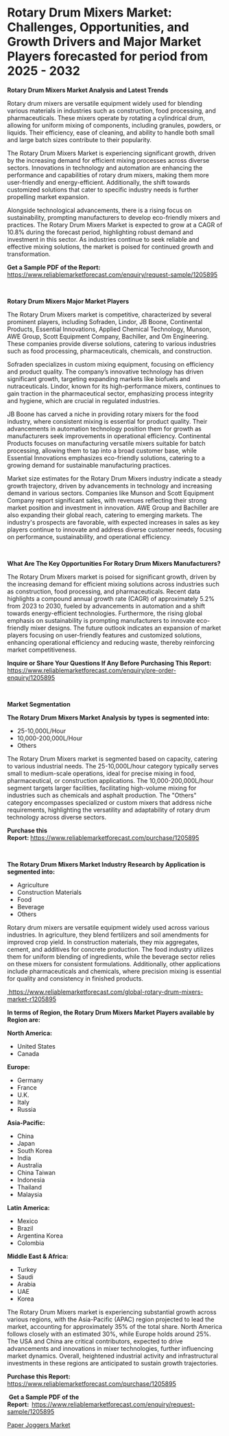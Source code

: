 <p><h1>Rotary Drum Mixers Market: Challenges, Opportunities, and Growth Drivers and Major Market Players forecasted for period from 2025 - 2032</h1></p><p><strong>Rotary Drum Mixers Market Analysis and Latest Trends</strong></p>
<p><p>Rotary drum mixers are versatile equipment widely used for blending various materials in industries such as construction, food processing, and pharmaceuticals. These mixers operate by rotating a cylindrical drum, allowing for uniform mixing of components, including granules, powders, or liquids. Their efficiency, ease of cleaning, and ability to handle both small and large batch sizes contribute to their popularity.</p><p>The Rotary Drum Mixers Market is experiencing significant growth, driven by the increasing demand for efficient mixing processes across diverse sectors. Innovations in technology and automation are enhancing the performance and capabilities of rotary drum mixers, making them more user-friendly and energy-efficient. Additionally, the shift towards customized solutions that cater to specific industry needs is further propelling market expansion.</p><p>Alongside technological advancements, there is a rising focus on sustainability, prompting manufacturers to develop eco-friendly mixers and practices. The Rotary Drum Mixers Market is expected to grow at a CAGR of 10.8% during the forecast period, highlighting robust demand and investment in this sector. As industries continue to seek reliable and effective mixing solutions, the market is poised for continued growth and transformation.</p></p>
<p><strong>Get a Sample PDF of the Report:&nbsp;</strong> <a href="https://www.reliablemarketforecast.com/enquiry/request-sample/1205895?utm_campaign=1105&utm_medium=2&utm_source=Github&utm_content=ia&utm_term=19022025&utm_id=rotary-drum-mixers">https://www.reliablemarketforecast.com/enquiry/request-sample/1205895</a></p>
<p>&nbsp;</p>
<p><strong>Rotary Drum Mixers Major Market Players</strong></p>
<p><p>The Rotary Drum Mixers market is competitive, characterized by several prominent players, including Sofraden, Lindor, JB Boone, Continental Products, Essential Innovations, Applied Chemical Technology, Munson, AWE Group, Scott Equipment Company, Bachiller, and Om Engineering. These companies provide diverse solutions, catering to various industries such as food processing, pharmaceuticals, chemicals, and construction.</p><p>Sofraden specializes in custom mixing equipment, focusing on efficiency and product quality. The company’s innovative technology has driven significant growth, targeting expanding markets like biofuels and nutraceuticals. Lindor, known for its high-performance mixers, continues to gain traction in the pharmaceutical sector, emphasizing process integrity and hygiene, which are crucial in regulated industries.</p><p>JB Boone has carved a niche in providing rotary mixers for the food industry, where consistent mixing is essential for product quality. Their advancements in automation technology position them for growth as manufacturers seek improvements in operational efficiency. Continental Products focuses on manufacturing versatile mixers suitable for batch processing, allowing them to tap into a broad customer base, while Essential Innovations emphasizes eco-friendly solutions, catering to a growing demand for sustainable manufacturing practices.</p><p>Market size estimates for the Rotary Drum Mixers industry indicate a steady growth trajectory, driven by advancements in technology and increasing demand in various sectors. Companies like Munson and Scott Equipment Company report significant sales, with revenues reflecting their strong market position and investment in innovation. AWE Group and Bachiller are also expanding their global reach, catering to emerging markets. The industry's prospects are favorable, with expected increases in sales as key players continue to innovate and address diverse customer needs, focusing on performance, sustainability, and operational efficiency.</p></p>
<p>&nbsp;</p>
<p><strong>What Are The Key Opportunities For Rotary Drum Mixers Manufacturers?</strong></p>
<p><p>The Rotary Drum Mixers market is poised for significant growth, driven by the increasing demand for efficient mixing solutions across industries such as construction, food processing, and pharmaceuticals. Recent data highlights a compound annual growth rate (CAGR) of approximately 5.2% from 2023 to 2030, fueled by advancements in automation and a shift towards energy-efficient technologies. Furthermore, the rising global emphasis on sustainability is prompting manufacturers to innovate eco-friendly mixer designs. The future outlook indicates an expansion of market players focusing on user-friendly features and customized solutions, enhancing operational efficiency and reducing waste, thereby reinforcing market competitiveness.</p></p>
<p><strong>Inquire or Share Your Questions If Any Before Purchasing This Report:</strong> <a href="https://www.reliablemarketforecast.com/enquiry/pre-order-enquiry/1205895?utm_campaign=1105&utm_medium=2&utm_source=Github&utm_content=ia&utm_term=19022025&utm_id=rotary-drum-mixers">https://www.reliablemarketforecast.com/enquiry/pre-order-enquiry/1205895</a></p>
<p>&nbsp;</p>
<p><strong>Market Segmentation</strong></p>
<p><strong>The Rotary Drum Mixers Market Analysis by types is segmented into:</strong></p>
<p><ul><li>25-10,000L/Hour</li><li>10,000-200,000L/Hour</li><li>Others</li></ul></p>
<p><p>The Rotary Drum Mixers market is segmented based on capacity, catering to various industrial needs. The 25-10,000L/hour category typically serves small to medium-scale operations, ideal for precise mixing in food, pharmaceutical, or construction applications. The 10,000-200,000L/hour segment targets larger facilities, facilitating high-volume mixing for industries such as chemicals and asphalt production. The "Others" category encompasses specialized or custom mixers that address niche requirements, highlighting the versatility and adaptability of rotary drum technology across diverse sectors.</p></p>
<p><strong>Purchase this Report:&nbsp;</strong><a href="https://www.reliablemarketforecast.com/purchase/1205895?utm_campaign=1105&utm_medium=2&utm_source=Github&utm_content=ia&utm_term=19022025&utm_id=rotary-drum-mixers">https://www.reliablemarketforecast.com/purchase/1205895</a></p>
<p>&nbsp;</p>
<p><strong>The Rotary Drum Mixers Market Industry Research by Application is segmented into:</strong></p>
<p><ul><li>Agriculture</li><li>Construction Materials</li><li>Food</li><li>Beverage</li><li>Others</li></ul></p>
<p><p>Rotary drum mixers are versatile equipment widely used across various industries. In agriculture, they blend fertilizers and soil amendments for improved crop yield. In construction materials, they mix aggregates, cement, and additives for concrete production. The food industry utilizes them for uniform blending of ingredients, while the beverage sector relies on these mixers for consistent formulations. Additionally, other applications include pharmaceuticals and chemicals, where precision mixing is essential for quality and consistency in finished products.</p></p>
<p><a href="https://www.reliablemarketforecast.com/global-rotary-drum-mixers-market-r1205895?utm_campaign=1105&utm_medium=2&utm_source=Github&utm_content=ia&utm_term=19022025&utm_id=rotary-drum-mixers">&nbsp;https://www.reliablemarketforecast.com/global-rotary-drum-mixers-market-r1205895</a></p>
<p><strong>In terms of Region, the Rotary Drum Mixers Market Players available by Region are:</strong></p>
<p>
    <p> <strong> North America: </strong>
        <ul>
            <li>United States</li>
            <li>Canada</li>
        </ul>
        </p> 
    <p> <strong> Europe: </strong>
        <ul>
            <li>Germany</li>
            <li>France</li>
            <li>U.K.</li>
            <li>Italy</li>
            <li>Russia</li>
        </ul>
        </p> 
    <p> <strong> Asia-Pacific: </strong>
        <ul>
            <li>China</li>
            <li>Japan</li>
            <li>South Korea</li>
            <li>India</li>
            <li>Australia</li>
            <li>China Taiwan</li>
            <li>Indonesia</li>
            <li>Thailand</li>
            <li>Malaysia</li>
        </ul>
        </p> 
    <p> <strong> Latin America: </strong>
        <ul>
            <li>Mexico</li>
            <li>Brazil</li>
            <li>Argentina Korea</li>
            <li>Colombia</li>
        </ul>
        </p> 
    <p> <strong> Middle East & Africa: </strong>
        <ul>
            <li>Turkey</li>
            <li>Saudi</li>
            <li>Arabia</li>
            <li>UAE</li>
            <li>Korea</li>
        </ul>
    </p>
    </p>
<p><p>The Rotary Drum Mixers market is experiencing substantial growth across various regions, with the Asia-Pacific (APAC) region projected to lead the market, accounting for approximately 35% of the total share. North America follows closely with an estimated 30%, while Europe holds around 25%. The USA and China are critical contributors, expected to drive advancements and innovations in mixer technologies, further influencing market dynamics. Overall, heightened industrial activity and infrastructural investments in these regions are anticipated to sustain growth trajectories.</p></p>
<p><strong>Purchase this Report: </strong><a href="https://www.reliablemarketforecast.com/purchase/1205895?utm_campaign=1105&utm_medium=2&utm_source=Github&utm_content=ia&utm_term=19022025&utm_id=rotary-drum-mixers">https://www.reliablemarketforecast.com/purchase/1205895</a></p>
<p>&nbsp;<strong>Get a Sample PDF of the Report:&nbsp;&nbsp;</strong><a href="https://www.reliablemarketforecast.com/enquiry/request-sample/1205895?utm_campaign=1105&utm_medium=2&utm_source=Github&utm_content=ia&utm_term=19022025&utm_id=rotary-drum-mixers">https://www.reliablemarketforecast.com/enquiry/request-sample/1205895</a></p>
<p><strong></strong></p>
<p><p><a href="https://github.com/prosalinda88/Market-Research-Report-List-7/blob/main/paper-joggers-market.md?utm_campaign=1105&utm_medium=2&utm_source=Github&utm_content=ia&utm_term=19022025&utm_id=rotary-drum-mixers">Paper Joggers Market</a></p></p>